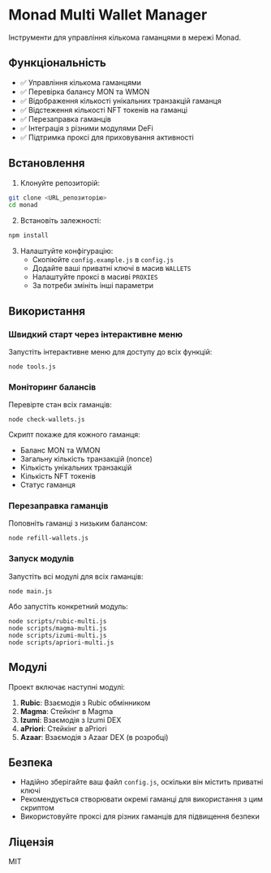 # Monad Multi Wallet Manager

Інструменти для управління кількома гаманцями в мережі Monad. 

## Функціональність

- ✅ Управління кількома гаманцями
- ✅ Перевірка балансу MON та WMON 
- ✅ Відображення кількості унікальних транзакцій гаманця
- ✅ Відстеження кількості NFT токенів на гаманці
- ✅ Перезаправка гаманців
- ✅ Інтеграція з різними модулями DeFi
- ✅ Підтримка проксі для приховування активності

## Встановлення

1. Клонуйте репозиторій:
```bash
git clone <URL_репозиторію>
cd monad
```

2. Встановіть залежності:
```bash
npm install
```

3. Налаштуйте конфігурацію:
   - Скопіюйте `config.example.js` в `config.js`
   - Додайте ваші приватні ключі в масив `WALLETS`
   - Налаштуйте проксі в масиві `PROXIES`
   - За потреби змініть інші параметри

## Використання

### Швидкий старт через інтерактивне меню

Запустіть інтерактивне меню для доступу до всіх функцій:

```
node tools.js
```

### Моніторинг балансів

Перевірте стан всіх гаманців:

```
node check-wallets.js
```

Скрипт покаже для кожного гаманця:
- Баланс MON та WMON
- Загальну кількість транзакцій (nonce)
- Кількість унікальних транзакцій 
- Кількість NFT токенів
- Статус гаманця

### Перезаправка гаманців

Поповніть гаманці з низьким балансом:

```
node refill-wallets.js
```

### Запуск модулів

Запустіть всі модулі для всіх гаманців:

```
node main.js
```

Або запустіть конкретний модуль:

```
node scripts/rubic-multi.js
node scripts/magma-multi.js
node scripts/izumi-multi.js
node scripts/apriori-multi.js
```

## Модулі

Проект включає наступні модулі:

1. **Rubic**: Взаємодія з Rubic обмінником
2. **Magma**: Стейкінг в Magma
3. **Izumi**: Взаємодія з Izumi DEX
4. **aPriori**: Стейкінг в aPriori
5. **Azaar**: Взаємодія з Azaar DEX (в розробці)

## Безпека

- Надійно зберігайте ваш файл `config.js`, оскільки він містить приватні ключі
- Рекомендується створювати окремі гаманці для використання з цим скриптом
- Використовуйте проксі для різних гаманців для підвищення безпеки

## Ліцензія

MIT

